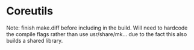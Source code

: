 # Coreutils

Note: finish make.diff before including in the build. Will need to
hardcode the compile flags rather than use usr/share/mk... due to
the fact this also builds a shared library.

